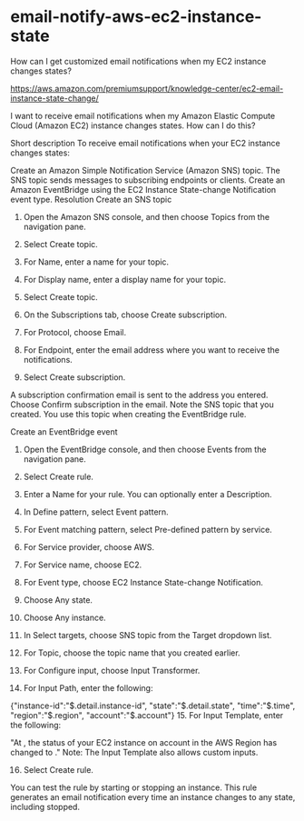 # email-notify-aws-ec2-instance-state

How can I get customized email notifications when my EC2 instance changes states?

https://aws.amazon.com/premiumsupport/knowledge-center/ec2-email-instance-state-change/

I want to receive email notifications when my Amazon Elastic Compute Cloud (Amazon EC2) instance changes states. How can I do this?

Short description
To receive email notifications when your EC2 instance changes states:

Create an Amazon Simple Notification Service (Amazon SNS) topic. The SNS topic sends messages to subscribing endpoints or clients.
Create an Amazon EventBridge using the EC2 Instance State-change Notification event type.
Resolution
Create an SNS topic
1.    Open the Amazon SNS console, and then choose Topics from the navigation pane.

2.    Select Create topic.

3.    For Name, enter a name for your topic.

4.    For Display name, enter a display name for your topic.

5.    Select Create topic.

6.    On the Subscriptions tab, choose Create subscription.

7.    For Protocol, choose Email.

8.    For Endpoint, enter the email address where you want to receive the notifications.

9.    Select Create subscription.

A subscription confirmation email is sent to the address you entered. Choose Confirm subscription in the email. Note the SNS topic that you created. You use this topic when creating the EventBridge rule.

Create an EventBridge event
1.    Open the EventBridge console, and then choose Events from the navigation pane.

2.    Select Create rule.

3.    Enter a Name for your rule. You can optionally enter a Description.

4.    In Define pattern, select Event pattern.

5.    For Event matching pattern, select Pre-defined pattern by service.

6.    For Service provider, choose AWS.

7.    For Service name, choose EC2.

8.    For Event type, choose EC2 Instance State-change Notification.

9.    Choose Any state.

10.    Choose Any instance.

11.    In Select targets, choose SNS topic from the Target dropdown list.

12.    For Topic, choose the topic name that you created earlier.

13.    For Configure input, choose Input Transformer.

14.    For Input Path, enter the following:

{"instance-id":"$.detail.instance-id", "state":"$.detail.state", "time":"$.time", "region":"$.region", "account":"$.account"}
15.    For Input Template, enter the following:

"At <time>, the status of your EC2 instance <instance-id> on account <account> in the AWS Region <region> has changed to <state>."
Note: The Input Template also allows custom inputs.

16.    Select Create rule.

You can test the rule by starting or stopping an instance. This rule generates an email notification every time an instance changes to any state, including stopped.
